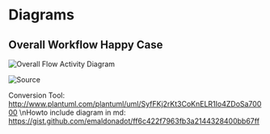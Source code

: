 # Diagrams

## Overall Workflow Happy Case

![Overall Flow Activity Diagram](http://www.plantuml.com/plantuml/svg/TLDDRvj04BtlhzXRuqFgvWfLbSHDgqg9OzcHSXvW32l3BDeTxF3lkpkaBL3YW_6-D--3rVZMCpZkcbfzgfXRdwpNRGqKaS-vRTQGipaRxgyB0wM3vZf31gL4fP8TEc_fWJWy3n4oLEwWn5GbUooD3_XzBtGWjj14ObER_FHy2h-4UBHPrgVA7FMLdFVMDYlD5PA-sZW4nYrU15GwV989bYgiFGRbc_4nUpGdPcCyp59XZifXYy3JXqXYXLqDFJh_YyOrOiRWAiwlO3YLun2-jS_7Tvt-fcyqKA4Fja5BAEyg5_DFFqeKEw5_ojqiZep7de3pAfqIturdPxAESGEky3FsZiXsbEEB2qty_z8s5Fypqo3nV2I-s3wmnHXVRZZSGVpseScYG5ygKykLySCPNMy9HLMi5eiTSkjmwfD1Vhe4zqH7uHRVUDPk6YIa7pBqLttpPQKMG-wjD5vEkIl1q4S9BnNmA_WV7Osi7n7EA4lt5_DiMpaCMpWrUGeLtbTeDQCMDadT1e_ub_qD)

![Source](https://raw.githubusercontent.com/sopra-fs22-group-36/screw-your-neighbor-server/feature_diagrams/src/doc/screw_your_neighbor_overall_workflow.puml)

Conversion Tool: http://www.plantuml.com/plantuml/uml/SyfFKj2rKt3CoKnELR1Io4ZDoSa70000
\nHowto include diagram in md: https://gist.github.com/emaldonadot/ff6c422f7963fb3a2144328400bb67ff
